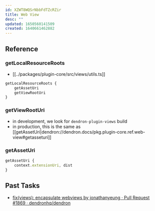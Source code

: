```yaml
---
id: XZWT8WQSrNbbFdTZcRZir
title: Web View
desc: ""
updated: 1650560141509
created: 1640661462882
---
```


## Reference

### getLocalResourceRoots

- [[../packages/plugin-core/src/views/utils.ts]]

```ts
getLocalResourceRoots {
	getAssetUri
	getViewRootUri
}
```

### getViewRootUri

- in development, we look for `dendron-plugin-views` build
- in production, this is the same as [[getAssetUri|dendron://dendron.docs/pkg.plugin-core.ref.web-view#getasseturi]]

### getAssetUri

```ts
getAssetUri {
	context.extensionUri, dist
}
```

## Past Tasks

- [fix(views): encapsulate webviews by jonathanyeung · Pull Request #1869 · dendronhq/dendron](https://github.com/dendronhq/dendron/pull/1869)
